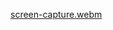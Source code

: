 [screen-capture.webm](https://github.com/user-attachments/assets/8213abfe-f88a-4ce3-974b-a0bec4021028)
